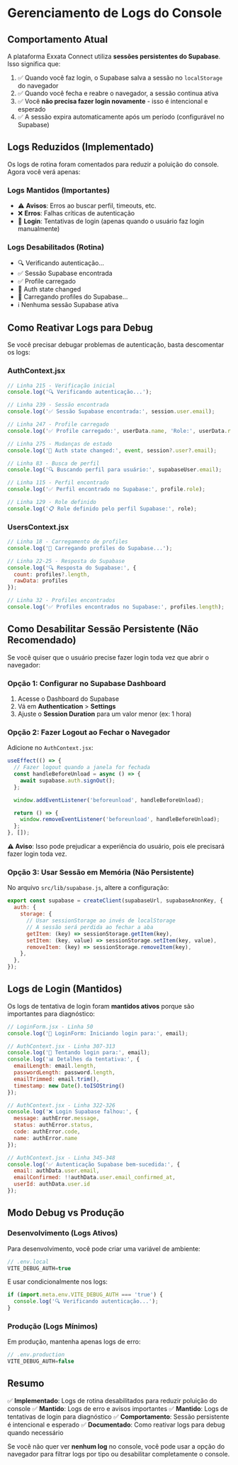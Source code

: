 # Gerenciamento de Logs do Console

## Comportamento Atual

A plataforma Exxata Connect utiliza **sessões persistentes do Supabase**. Isso significa que:

1. ✅ Quando você faz login, o Supabase salva a sessão no `localStorage` do navegador
2. ✅ Quando você fecha e reabre o navegador, a sessão continua ativa
3. ✅ Você **não precisa fazer login novamente** - isso é intencional e esperado
4. ✅ A sessão expira automaticamente após um período (configurável no Supabase)

## Logs Reduzidos (Implementado)

Os logs de rotina foram comentados para reduzir a poluição do console. Agora você verá apenas:

### Logs Mantidos (Importantes)
- ⚠️ **Avisos**: Erros ao buscar perfil, timeouts, etc.
- ❌ **Erros**: Falhas críticas de autenticação
- 🔐 **Login**: Tentativas de login (apenas quando o usuário faz login manualmente)

### Logs Desabilitados (Rotina)
- 🔍 Verificando autenticação...
- ✅ Sessão Supabase encontrada
- ✅ Profile carregado
- 🔄 Auth state changed
- 🔄 Carregando profiles do Supabase...
- ℹ️ Nenhuma sessão Supabase ativa

## Como Reativar Logs para Debug

Se você precisar debugar problemas de autenticação, basta descomentar os logs:

### AuthContext.jsx

```javascript
// Linha 215 - Verificação inicial
console.log('🔍 Verificando autenticação...');

// Linha 239 - Sessão encontrada
console.log('✅ Sessão Supabase encontrada:', session.user.email);

// Linha 247 - Profile carregado
console.log('✅ Profile carregado:', userData.name, 'Role:', userData.role);

// Linha 275 - Mudanças de estado
console.log('🔄 Auth state changed:', event, session?.user?.email);

// Linha 83 - Busca de perfil
console.log('🔍 Buscando perfil para usuário:', supabaseUser.email);

// Linha 115 - Perfil encontrado
console.log('✅ Perfil encontrado no Supabase:', profile.role);

// Linha 129 - Role definido
console.log('📋 Role definido pelo perfil Supabase:', role);
```

### UsersContext.jsx

```javascript
// Linha 18 - Carregamento de profiles
console.log('🔄 Carregando profiles do Supabase...');

// Linha 22-25 - Resposta do Supabase
console.log('🔍 Resposta do Supabase:', {
  count: profiles?.length,
  rawData: profiles
});

// Linha 32 - Profiles encontrados
console.log('✅ Profiles encontrados no Supabase:', profiles.length);
```

## Como Desabilitar Sessão Persistente (Não Recomendado)

Se você quiser que o usuário precise fazer login toda vez que abrir o navegador:

### Opção 1: Configurar no Supabase Dashboard

1. Acesse o Dashboard do Supabase
2. Vá em **Authentication** > **Settings**
3. Ajuste o **Session Duration** para um valor menor (ex: 1 hora)

### Opção 2: Fazer Logout ao Fechar o Navegador

Adicione no `AuthContext.jsx`:

```javascript
useEffect(() => {
  // Fazer logout quando a janela for fechada
  const handleBeforeUnload = async () => {
    await supabase.auth.signOut();
  };

  window.addEventListener('beforeunload', handleBeforeUnload);

  return () => {
    window.removeEventListener('beforeunload', handleBeforeUnload);
  };
}, []);
```

**⚠️ Aviso**: Isso pode prejudicar a experiência do usuário, pois ele precisará fazer login toda vez.

### Opção 3: Usar Sessão em Memória (Não Persistente)

No arquivo `src/lib/supabase.js`, altere a configuração:

```javascript
export const supabase = createClient(supabaseUrl, supabaseAnonKey, {
  auth: {
    storage: {
      // Usar sessionStorage ao invés de localStorage
      // A sessão será perdida ao fechar a aba
      getItem: (key) => sessionStorage.getItem(key),
      setItem: (key, value) => sessionStorage.setItem(key, value),
      removeItem: (key) => sessionStorage.removeItem(key),
    },
  },
});
```

## Logs de Login (Mantidos)

Os logs de tentativa de login foram **mantidos ativos** porque são importantes para diagnóstico:

```javascript
// LoginForm.jsx - Linha 50
console.log('🔐 LoginForm: Iniciando login para:', email);

// AuthContext.jsx - Linha 307-313
console.log('🔐 Tentando login para:', email);
console.log('📊 Detalhes da tentativa:', {
  emailLength: email.length,
  passwordLength: password.length,
  emailTrimmed: email.trim(),
  timestamp: new Date().toISOString()
});

// AuthContext.jsx - Linha 322-326
console.log('❌ Login Supabase falhou:', {
  message: authError.message,
  status: authError.status,
  code: authError.code,
  name: authError.name
});

// AuthContext.jsx - Linha 345-348
console.log('✅ Autenticação Supabase bem-sucedida:', {
  email: authData.user.email,
  emailConfirmed: !!authData.user.email_confirmed_at,
  userId: authData.user.id
});
```

## Modo Debug vs Produção

### Desenvolvimento (Logs Ativos)
Para desenvolvimento, você pode criar uma variável de ambiente:

```javascript
// .env.local
VITE_DEBUG_AUTH=true
```

E usar condicionalmente nos logs:

```javascript
if (import.meta.env.VITE_DEBUG_AUTH === 'true') {
  console.log('🔍 Verificando autenticação...');
}
```

### Produção (Logs Mínimos)
Em produção, mantenha apenas logs de erro:

```javascript
// .env.production
VITE_DEBUG_AUTH=false
```

## Resumo

✅ **Implementado**: Logs de rotina desabilitados para reduzir poluição do console
✅ **Mantido**: Logs de erro e avisos importantes
✅ **Mantido**: Logs de tentativas de login para diagnóstico
✅ **Comportamento**: Sessão persistente é intencional e esperado
✅ **Documentado**: Como reativar logs para debug quando necessário

Se você não quer ver **nenhum log** no console, você pode usar a opção do navegador para filtrar logs por tipo ou desabilitar completamente o console.
